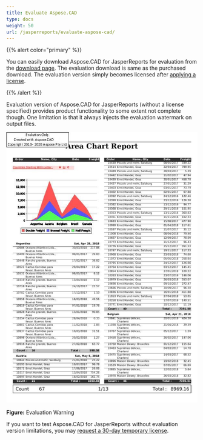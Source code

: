 ```yaml
---
title: Evaluate Aspose.CAD
type: docs
weight: 50
url: /jasperreports/evaluate-aspose-cad/
---
```


{{% alert color="primary" %}}

You can easily download Aspose.CAD for JasperReports for evaluation from the [download page](https://downloads.aspose.com/cad/jasperreports). The evaluation download is same as the purchased download. The evaluation version simply becomes licensed after [applying a license](/cad/jasperreports/licensing/).

{{% /alert %}}

Evaluation version of Aspose.CAD for JasperReports (without a license specified) provides product functionality to some extent not complete though. One limitation is that it always injects the evaluation watermark on output files.

![Aspose.CAD for JasperReports export example](AreaChartReport.jpg)

**Figure:** Evaluation Warning

If you want to test Aspose.CAD for JasperReports without evaluation version limitations, you may [request a 30-day temporary license](https://purchase.aspose.com/temporary-license).

